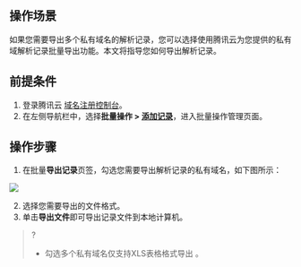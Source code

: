 ﻿## 操作场景
如果您需要导出多个私有域名的解析记录，您可以选择使用腾讯云为您提供的私有域解析记录批量导出功能。本文将指导您如何导出解析记录。

## 前提条件
1. 登录腾讯云 [域名注册控制台](https://console.cloud.tencent.com/privatedns)。    
2. 在左侧导航栏中，选择**批量操作 > [添加记录](https://console.cloud.tencent.com/privatedns/batch/export_records)**，进入批量操作管理页面。

## 操作步骤

1. 在批量**导出记录**页签，勾选您需要导出解析记录的私有域名，如下图所示：

![](https://qcloudimg.tencent-cloud.cn/raw/f75bcd2ea0ed7541f88b76446275f133.png)

2. 选择您需要导出的文件格式。
3. 单击**导出文件**即可导出记录文件到本地计算机。

>?
>- 勾选多个私有域名仅支持XLS表格格式导出 。


